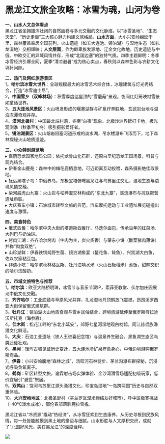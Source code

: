 # 黑龙江文旅全攻略：冰雪为魂，山河为卷  

**一、山水人文总体看点**  
黑龙江省坐拥雄浑壮阔的自然画卷与多元交融的文化脉络，以“冰雪圣地”、“生态天堂”、“历史走廊”三大核心魅力构建文旅格局。**山水方面**，大小兴安岭绵延千里，森林覆盖率居全国前列，火山遗迹（如五大连池、镜泊湖）与湿地生态（如扎龙湿地）交相辉映；**人文层面**，作为鲜卑族发源地、辽金文化故地，历史遗迹与中俄、中欧交汇的异域风情并存，形成“北国边塞”的独特气质。四季主题鲜明：冬季冰雪经济引爆全网，夏季“清凉避暑”成为核心卖点，春秋则以森林色彩与农耕文化填补间隙。  

**二、热门及网红旅游景区**  
1。**哈尔滨冰雪大世界**：全球规模最大的冰雪艺术综合体，冰雕建筑与灯光秀结合，打造“冰雪迪士尼”。  
2。**中国雪乡（双峰林场）**：积雪厚度达屋顶的“雪蘑菇”景观，夜间红灯笼映衬雪景如童话世界。  
3。**五大连池风景区**：火山喷发形成的堰塞湖群与矿泉疗养胜地，玄武岩台地与温泊冻潭奇观并存。  
4。**漠河北极村**：中国最北端村落，冬至“白夜”现象、北极沙洲界碑打卡地，极光观测季（秋季至初冬）吸引摄影爱好者。  
5。**镜泊湖景区**：火山熔岩阻塞河道形成的淡水湖，吊水楼瀑布飞泻而下，地下森林探秘火山地质遗迹。  

**三、小众特别游览地**  
▸ 嘉荫恐龙国家地质公园：依托龙骨山化石群，还原白垩纪恐龙王国场景，科普与观光结合。  
▸ 伊春金山鹿苑：森林中的梅花鹿栖息地，可近距离互动投喂，森系摄影绝佳取景地。  
▸ 抚远黑瞎子岛：中俄界岛，东极宝塔俯瞰黑龙江与乌苏里江交汇，湿地生态与边境风情交融。  
▸ 柴河威虎山九寨：火山岩与松桦混交林构成的“东北九寨”，溪流瀑布与抗联密营遗址串联。  
▸ 大庆赛车小镇：石油城市转型文旅的典范，汽车摩托运动与工业遗址展览碰撞出速度与激情。  

**四、美食特色**  
▸ 俄式西餐：哈尔滨中央大街的塔道斯西餐厅、马迭尔面包，传承百年的红菜汤、大列巴与奶油饼。  
▸ 烤肉江湖：齐齐哈尔烤肉（牛肉为主，炭火炙香）与肇东小饼（酸菜猪肉薄饼）并称“肉食双绝”。  
▸ 山珍湖鲜：伊春铁锅炖野生菌、镜泊湖鱼宴（鳌花鱼、鲑鱼）、兴凯湖大白鱼，佐以农家粘豆包。  
▸ 非遗小吃：哈尔滨秋林格瓦斯、牡丹江响水米（火山石板稻米）煮饭，甜辣交织的哈尔滨酸奶。  

**五、市域文旅特色与推荐**  
1。**哈尔滨**：欧亚大陆桥明珠，冰雪节与音乐节双IP，索菲亚教堂、伏尔加庄园展现中俄文化交融。  
2。**齐齐哈尔**：工业底蕴与草原风光并存，扎龙湿地丹顶鹤放飞震撼，昂昂溪罗西亚大街保留俄式建筑群。  
3。**牡丹江**：镜泊湖火山地质奇观与雪乡民俗结合，跨境旅游延伸至俄罗斯符拉迪沃斯托克（海参崴）。  
4。**佳木斯**：松花江畔的“东北小延安”，郊野七星河湿地观白枕鹤，同江赫哲族渔猎文化鲜活。  
5。**大庆**：石油工业遗址（铁人王进喜纪念馆）与温泉养生融合，黑鱼湖生态区鸟类迁徙壮观。  
6。**黑河**：瑷珲古城见证历史变迁，五大连池冷矿泉疗愈身心，中俄边境游购俄罗斯商品。  
7。**伊春**：小兴安岭腹地“森林之城”，汤旺河石林徒步、茅兰沟瀑布群探秘，沉浸式呼吸负氧离子。  
8。**鹤岗**：矿区转型文旅，谕霖射击场实弹体验、金沙湾滑雪场适配初级玩家，低价宜居引“避世”旅居。  
9。**双鸭山**：饶河乌苏里江源头渔猎文化，珍宝岛湿地“一岛跨两国”历史与自然双重体验。  
10。**大兴安岭地区**：北极圣诞村（芬兰罗瓦涅米缔结友好城市）、呼中区极寒挑战（-40℃泼水成冰），鄂伦春部落驯鹿拉雪橇。  

黑龙江省以“冷资源”撬动“热经济”，从冰雪狂欢到生态康养，从历史寻根到民族风情，每一处皆能触摸到黑土地的豪迈与细腻。山水形胜与人文厚积交织，成就了“北国好风光，美在黑龙江”的深度诠释。  

![](https://s1.imagehub.cc/images/2025/06/25/73e2b13886ebc02c908eb04dc868ce0a.jpg)  

